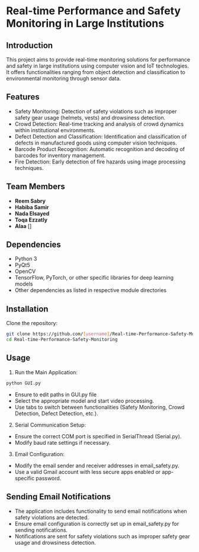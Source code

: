 # Real-time Performance and Safety Monitoring in Large Institutions
## Introduction
This project aims to provide real-time monitoring solutions for performance and safety in large institutions using computer vision and IoT technologies. It offers functionalities ranging from object detection and classification to environmental monitoring through sensor data.

## Features
- Safety Monitoring: Detection of safety violations such as improper safety gear usage (helmets, vests) and drowsiness detection.
- Crowd Detection: Real-time tracking and analysis of crowd dynamics within institutional environments.
- Defect Detection and Classification: Identification and classification of defects in manufactured goods using computer vision techniques.
- Barcode Product Recognition: Automatic recognition and decoding of barcodes for inventory management.
- Fire Detection: Early detection of fire hazards using image processing techniques.

## Team Members
- __Reem Sabry__
- __Habiba Samir__
- __Nada Elsayed__
- __Toqa Ezzatly__
- __Alaa__ []

## Dependencies
- Python 3
- PyQt5
- OpenCV
- TensorFlow, PyTorch, or other specific libraries for deep learning models
- Other dependencies as listed in respective module directories

## Installation
Clone the repository:

```bash
git clone https://github.com/[username]/Real-time-Performance-Safety-Monitoring.git
cd Real-time-Performance-Safety-Monitoring
```

## Usage
1. Run the Main Application:

```bash
python GUI.py
```
- Ensure to edit paths in GUI.py file 
- Select the appropriate model and start video processing.
- Use tabs to switch between functionalities (Safety Monitoring, Crowd Detection, Defect Detection, etc.).
2. Serial Communication Setup:
- Ensure the correct COM port is specified in SerialThread (Serial.py).
- Modify baud rate settings if necessary.
3. Email Configuration:
- Modify the email sender and receiver addresses in email_safety.py.
- Use a valid Gmail account with less secure apps enabled or app-specific password.
## Sending Email Notifications
- The application includes functionality to send email notifications when safety violations are detected.
- Ensure email configuration is correctly set up in email_safety.py for sending notifications.
- Notifications are sent for safety violations such as improper safety gear usage and drowsiness detection.
